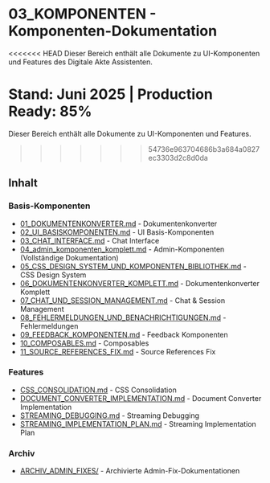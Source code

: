 # 03_KOMPONENTEN - Komponenten-Dokumentation

<<<<<<< HEAD
Dieser Bereich enthält alle Dokumente zu UI-Komponenten und Features des Digitale Akte Assistenten.

**Stand: Juni 2025 | Production Ready: 85%**
=======
Dieser Bereich enthält alle Dokumente zu UI-Komponenten und Features.
>>>>>>> 54736e963704686b3a684a0827ec3303d2c8d0da

## Inhalt

### Basis-Komponenten
- [01_DOKUMENTENKONVERTER.md](03_dokumenten_konverter.md) - Dokumentenkonverter
- [02_UI_BASISKOMPONENTEN.md](01_basis_komponenten.md) - UI Basis-Komponenten
- [03_CHAT_INTERFACE.md](02_chat_interface.md) - Chat Interface
- [04_admin_komponenten_komplett.md](10_admin_dashboard.md) - Admin-Komponenten (Vollständige Dokumentation)
- [05_CSS_DESIGN_SYSTEM_UND_KOMPONENTEN_BIBLIOTHEK.md](30_design_system.md) - CSS Design System
- [06_DOKUMENTENKONVERTER_KOMPLETT.md](03_dokumenten_konverter.md) - Dokumentenkonverter Komplett
- [07_CHAT_UND_SESSION_MANAGEMENT.md](11_session_management.md) - Chat & Session Management
- [08_FEHLERMELDUNGEN_UND_BENACHRICHTIGUNGEN.md](20_benachrichtigungen.md) - Fehlermeldungen
- [09_FEEDBACK_KOMPONENTEN.md](21_feedback_system.md) - Feedback Komponenten
- [10_COMPOSABLES.md](12_vue_composables.md) - Composables
- [11_SOURCE_REFERENCES_FIX.md](../06_ARCHIV/70_source_references_fix.md) - Source References Fix

### Features
- [CSS_CONSOLIDATION.md](../06_ARCHIV/80_css_consolidation.md) - CSS Consolidation
- [DOCUMENT_CONVERTER_IMPLEMENTATION.md](../06_ARCHIV/81_converter_implementation.md) - Document Converter Implementation
- [STREAMING_DEBUGGING.md](../07_WARTUNG/ARCHIV_STREAMING/STREAMING_DEBUGGING.md) - Streaming Debugging
- [STREAMING_IMPLEMENTATION_PLAN.md](../07_WARTUNG/ARCHIV_STREAMING/STREAMING_IMPLEMENTATION_PLAN.md) - Streaming Implementation Plan

### Archiv
- [ARCHIV_ADMIN_FIXES/](ARCHIV_ADMIN_FIXES/) - Archivierte Admin-Fix-Dokumentationen